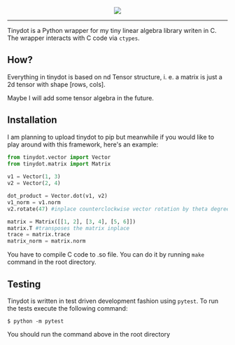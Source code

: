 <p align='center'>
    <img src='https://user-images.githubusercontent.com/22550143/114083373-2c029e80-98af-11eb-855f-ae82c81a5c2e.png'>
</p>

<hr />

Tinydot is a Python wrapper for my tiny linear algebra library writen in C. The wrapper interacts with C code via `ctypes`.

## How?

Everything in tinydot is based on nd Tensor structure, i. e. a matrix is just a 2d tensor with shape [rows, cols].

Maybe I will add some tensor algebra in the future.

## Installation
I am planning to upload tinydot to pip but meanwhile if you would like to play around with this framework, here's an example:

```python
from tinydot.vector import Vector
from tinydot.matrix import Matrix
 
v1 = Vector(1, 3)
v2 = Vector(2, 4)

dot_product = Vector.dot(v1, v2)
v1_norm = v1.norm
v2.rotate(47) #inplace counterclockwise vector rotation by theta degrees (use -theta for clockwise)

matrix = Matrix([[1, 2], [3, 4], [5, 6]])
matrix.T #transposes the matrix inplace
trace = matrix.trace
matrix_norm = matrix.norm
```

You have to compile C code to .so file. You can do it by running `make` command in the root directory.

## Testing
Tinydot is written in test driven development fashion using `pytest`. To run the tests execute the following command:

```shell
$ python -m pytest
```

You should run the command above in the root directory
